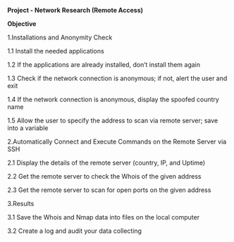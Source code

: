 **Project - Network Research (Remote Access)**

**Objective**

1.Installations and Anonymity Check

1.1 Install the needed applications

1.2 If the applications are already installed, don’t install them again

1.3 Check if the network connection is anonymous; if not, alert the user and exit

1.4 If the network connection is anonymous, display the spoofed country name

1.5 Allow the user to specify the address to scan via remote server; save into a variable

2.Automatically Connect and Execute Commands on the Remote Server via SSH

2.1 Display the details of the remote server (country, IP, and Uptime)

2.2 Get the remote server to check the Whois of the given address

2.3 Get the remote server to scan for open ports on the given address

3.Results

3.1 Save the Whois and Nmap data into files on the local computer

3.2 Create a log and audit your data collecting
